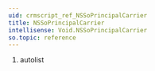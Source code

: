 ```yaml
---
uid: crmscript_ref_NSSoPrincipalCarrier
title: NSSoPrincipalCarrier
intellisense: Void.NSSoPrincipalCarrier
so.topic: reference
---
```







1. autolist

